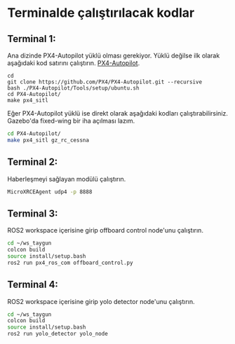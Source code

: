 # Terminalde çalıştırılacak kodlar

## Terminal 1: 
Ana dizinde PX4-Autopilot yüklü olması gerekiyor. Yüklü değilse ilk olarak aşağıdaki kod satırını çalıştırın. [PX4-Autopilot](https://docs.px4.io/main/en/ros2/user_guide.html).
```
cd
git clone https://github.com/PX4/PX4-Autopilot.git --recursive
bash ./PX4-Autopilot/Tools/setup/ubuntu.sh
cd PX4-Autopilot/
make px4_sitl
```
Eğer PX4-Autopilot yüklü ise direkt olarak aşağıdaki kodları çalıştırabilirsiniz. Gazebo'da fixed-wing bir iha açılması lazım.
  ```sh
cd PX4-Autopilot/
make px4_sitl gz_rc_cessna
  ```
## Terminal 2:
Haberleşmeyi sağlayan modülü çalıştırın.
  ```sh
  MicroXRCEAgent udp4 -p 8888
  ```
## Terminal 3:
ROS2 workspace içerisine girip offboard control node'unu çalıştırın.
  ```sh
cd ~/ws_taygun
colcon build
source install/setup.bash
ros2 run px4_ros_com offboard_control.py
  ```
## Terminal 4:
ROS2 workspace içerisine girip yolo detector node'unu çalıştırın.
  ```sh
cd ~/ws_taygun
colcon build
source install/setup.bash
ros2 run yolo_detector yolo_node
  ```
